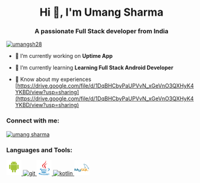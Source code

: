 <h1 align="center">Hi 👋, I'm Umang Sharma</h1>
<h3 align="center">A passionate Full Stack developer from India</h3>

<p align="left"> <a href="https://github.com/ryo-ma/github-profile-trophy"><img src="https://github-profile-trophy.vercel.app/?username=umangsh28" alt="umangsh28" /></a> </p>

- 🔭 I’m currently working on **Uptime App**

- 🌱 I’m currently learning **Learning Full Stack Android Developer**

- 📄 Know about my experiences [https://drive.google.com/file/d/1DqBHCbyPaUPVvN_xGeVnO3QXHyK4YKBD/view?usp=sharing](https://drive.google.com/file/d/1DqBHCbyPaUPVvN_xGeVnO3QXHyK4YKBD/view?usp=sharing)

<h3 align="left">Connect with me:</h3>
<p align="left">
<a href="https://linkedin.com/in/umang sharma" target="blank"><img align="center" src="https://raw.githubusercontent.com/rahuldkjain/github-profile-readme-generator/master/src/images/icons/Social/linked-in-alt.svg" alt="umang sharma" height="30" width="40" /></a>
</p>

<h3 align="left">Languages and Tools:</h3>
<p align="left"> <a href="https://developer.android.com" target="_blank"> <img src="https://raw.githubusercontent.com/devicons/devicon/master/icons/android/android-original-wordmark.svg" alt="android" width="40" height="40"/> </a> <a href="https://git-scm.com/" target="_blank"> <img src="https://www.vectorlogo.zone/logos/git-scm/git-scm-icon.svg" alt="git" width="40" height="40"/> </a> <a href="https://www.java.com" target="_blank"> <img src="https://raw.githubusercontent.com/devicons/devicon/master/icons/java/java-original.svg" alt="java" width="40" height="40"/> </a> <a href="https://kotlinlang.org" target="_blank"> <img src="https://www.vectorlogo.zone/logos/kotlinlang/kotlinlang-icon.svg" alt="kotlin" width="40" height="40"/> </a> <a href="https://www.mysql.com/" target="_blank"> <img src="https://raw.githubusercontent.com/devicons/devicon/master/icons/mysql/mysql-original-wordmark.svg" alt="mysql" width="40" height="40"/> </a> </p>
